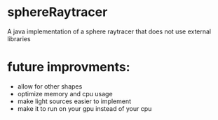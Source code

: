 # sphereRaytracer
A java implementation of a sphere raytracer that does not use external libraries


# future improvments:
- allow for other shapes
- optimize memory and cpu usage
- make light sources easier to implement
- make it to run on your gpu instead of your cpu
